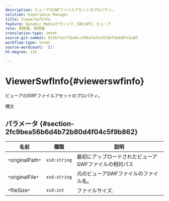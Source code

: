 ```yaml
---
description: ビューアのSWFファイルアセットのプロパティ。
solution: Experience Manager
title: ViewerSwfInfo
feature: Dynamic Mediaクラシック，SDK/API，ビューア
role: 開発者，管理者
translation-type: tm+mt
source-git-commit: 052bfcbcf1bd4ccf60afa7e3325bf58dd07cba85
workflow-type: tm+mt
source-wordcount: '51'
ht-degree: 13%

---
```



# ViewerSwfInfo{#viewerswfinfo}

ビューアのSWFファイルアセットのプロパティ。

構文

## パラメータ {#section-2fc9bea56b6d4b72b80d4f04c5f9b862}

| 名前 | 種類 | 説明 |
|---|---|---|
| `*`originalPath`*` | `xsd:string` | 最初にアップロードされたビューアSWFファイルの相対パス |
| `*`originalFile`*` | `xsd:string` | 元のビューアSWFファイルのファイル名。 |
| `*`fileSize`*` | `xsd:int` | ファイルサイズ. |

